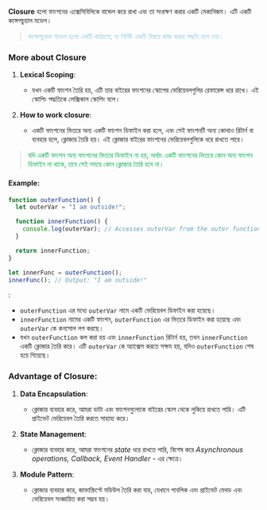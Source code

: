 **Closure** হলো ফাংশনের  এক্সেসিবিলিকে বান্ডেল করে রাখা এবং তা সংরক্ষণ করার একটি মেকানিজম। এটি একটি কন্সেপচুয়াল মডেল।

><font color="#92cddc">কন্সেপচুয়াল মডেল হলো একটি কাঠামো; যা নির্দিষ্ট একটি বিষয়ে কাজ করার পদ্ধতি বলে দেয়। </font>

### More about Closure

1. **Lexical Scoping**:
   - যখন একটি ফাংশন তৈরি হয়, এটি তার বাইরের ফাংশনের স্কোপের ভেরিয়েবলগুলির রেফারেন্স ধরে রাখে। এই স্কোপিং পদ্ধতিকে লেক্সিকাল স্কোপিং বলে।

2. **How to work closure**:
   - একটি ফাংশনের ভিতরে অন্য একটি ফাংশন ডিফাইন করা হলে, এবং সেই ফাংশনটি অন্য কোথাও রিটার্ন বা ব্যবহার হলে, ক্লোজার তৈরি হয়। এই ক্লোজার বাইরের ফাংশনের ভেরিয়েবলগুলিকে ধরে রাখতে পারে।
   
> <font color="#00b050">যদি একটি ফাংশন অন্য ফাংশনের ভিতরে ডিফাইন না হয়, অর্থাৎ একটি ফাংশনের ভিতরে কোন অন্য ফাংশন ডিফাইন না থাকে, তবে সেই সময়ে কোন ক্লোজার তৈরি হবে না।</font>

#### Example:

```javascript
function outerFunction() {
  let outerVar = "I am outside!";

  function innerFunction() {
    console.log(outerVar); // Accesses outerVar from the outer function's scope
  }

  return innerFunction;
}

let innerFunc = outerFunction();
innerFunc(); // Output: "I am outside!"
```

:
- `outerFunction` এর মধ্যে `outerVar` নামে একটি ভেরিয়েবল ডিফাইন করা হয়েছে।
- `innerFunction` নামের একটি ফাংশন, `outerFunction` এর ভিতরে ডিফাইন করা হয়েছে এবং `outerVar` কে কনসোল লগ করছে।
- যখন `outerFunction` কল করা হয় এবং `innerFunction` রিটার্ন হয়, তখন `innerFunction` একটি ক্লোজার তৈরি করে। এটি `outerVar` কে অ্যাক্সেস করতে সক্ষম হয়, যদিও `outerFunction` শেষ হয়ে গিয়েছে।

### Advantage of Closure:

1. **Data Encapsulation**:
   - ক্লোজার ব্যবহার করে, আমরা ডাটা এবং ফাংশনগুলোকে বাইরের স্কোপ থেকে লুকিয়ে রাখতে পারি। এটি প্রাইভেট ভেরিয়েবল তৈরি করতে সাহায্য করে।

2. **State Management**:
   - ক্লোজার ব্যবহার করে, আমরা ফাংশনের *state* ধরে রাখতে পারি, বিশেষ করে *Asynchronous operations, Callback, Event Handler* - এর ক্ষেত্রে।

3. **Module Pattern**:
   - ক্লোজার ব্যবহার করে, জাভাস্ক্রিপ্টে মডিউল তৈরি করা যায়, যেখানে পাবলিক এবং প্রাইভেট মেথড এবং ভেরিয়েবল সংজ্ঞায়িত করা সম্ভব হয়।
